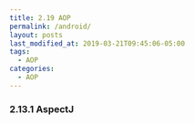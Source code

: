 ```yaml
---
title: 2.19 AOP
permalink: /android/
layout: posts
last_modified_at: 2019-03-21T09:45:06-05:00
tags:
  - AOP
categories:
  - AOP
---
```


### 2.13.1 AspectJ
